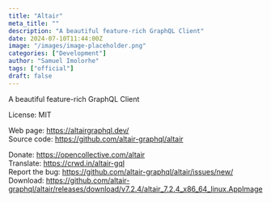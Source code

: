 ```yaml
---
title: "Altair"
meta_title: ""
description: "A beautiful feature-rich GraphQL Client"
date: 2024-07-10T11:44:00Z
image: "/images/image-placeholder.png"
categories: ["Development"]
author: "Samuel Imolorhe"
tags: ["official"]
draft: false
---
```


A beautiful feature-rich GraphQL Client

License: MIT

Web page: https://altairgraphql.dev/  
Source code: https://github.com/altair-graphql/altair

Donate: https://opencollective.com/altair  
Translate: https://crwd.in/altair-gql  
Report the bug: https://github.com/altair-graphql/altair/issues/new/  
Download: https://github.com/altair-graphql/altair/releases/download/v7.2.4/altair_7.2.4_x86_64_linux.AppImage

